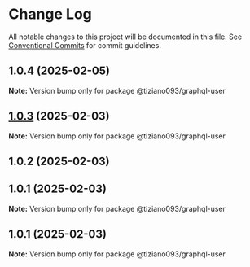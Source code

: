 # Change Log

All notable changes to this project will be documented in this file.
See [Conventional Commits](https://conventionalcommits.org) for commit guidelines.

## 1.0.4 (2025-02-05)

**Note:** Version bump only for package @tiziano093/graphql-user

## [1.0.3](https://github.com/tiziano093/graphql-nodeJS/compare/@tiziano093/graphql-user@1.0.2...@tiziano093/graphql-user@1.0.3) (2025-02-03)

**Note:** Version bump only for package @tiziano093/graphql-user

## 1.0.2 (2025-02-03)

## 1.0.1 (2025-02-03)

**Note:** Version bump only for package @tiziano093/graphql-user

## 1.0.1 (2025-02-03)

**Note:** Version bump only for package @tiziano093/graphql-user
